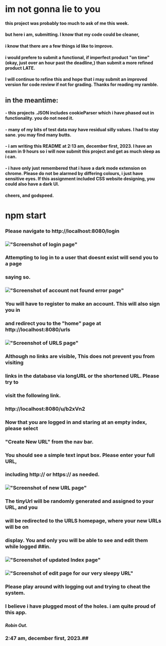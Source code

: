 # im not gonna lie to you
#### this project was probably too much to ask of me this week. 
#### but here i am, submitting. I know that my code could be cleaner,
#### i know that there are a few things id like to improve.
#### i would prefere to submit a functional, if imperfect product "on time" (okay, just over an hour past the deadline,) than submit a more refined product LATE.
#### 
#### I will continue to refine this and hope that i may submit an improved version for code review if not for grading. Thanks for reading my ramble.
###
## in the meantime:
####   - this projects .JSON includes cookieParser which i have phased out in functionality. you do not need it. 
####   - many of my bits of test data may have residual silly values. I had to stay sane. you may find many butts. 
####   - i am writing this README at 2:13 am, december first, 2023. I have an exam in 9 hours so i will now submit this project and get as much sleep as i can. 
####   - i have only just remembered that i have a dark mode extension on chrome. Please do not be alarmed by differing colours, i just have sensitive eyes. If this assignment included CSS website designing, you could also have a dark UI. 
#### 
#### cheers, and godspeed. 

# npm start

### Please navigate to http://localhost:8080/login 
### !["Screenshot of login page"](https://github.com/saintsappho/-tinyApp/tree/master/docs/login.png)
### Attempting to log in to a user that doesnt exist will send you to a page 
### saying so.

### !["Screenshot of account not found error page"](account_not_found.png)

### You will have to register to make an account. This will also sign you in 
### and redirect you to the "home" page at http://localhost:8080/urls 

### !["Screenshot of URLS page"](https://github.com/saintsappho/-tinyApp/tree/master/docs/empty_index.png)

### Although no links are visible, This does not prevent you from visiting  
### links in the database via longURL or the shortened URL. Please try to 
### visit the following link.
### http://localhost:8080/u/b2xVn2

### Now that you are logged in and staring at an empty index, please select 
### "Create New URL" from the nav bar. 
### You should see a simple text input box. Please enter your full URL, 
### including http:// or https:// as needed. 

### !["Screenshot of new URL page"](https://github.com/saintsappho/-tinyApp/tree/master/docs/create_new.png)

### The tinyUrl will be randomly generated and assigned to your URL, and you 
### will be redirected to the URLS homepage, where your new URLs will be on 
### display. You and only you will be able to see and edit them while logged ##in.

### !["Screenshot of updated Index page"](https://github.com/saintsappho/-tinyApp/tree/master/docs/updated_index.png)

### !["Screenshot of edit page for our very sleepy URL"](https://github.com/saintsappho/-tinyApp/tree/master/docs/edit_URL.png)
###
### Please play around with logging out and trying to cheat the system. 
### I believe i have plugged most of the holes. i am quite proud of this app. 
### 
###
###
##### Robin Out. 
### 2:47 am, december first, 2023.##